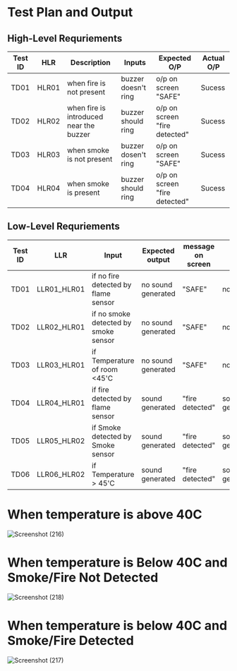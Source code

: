 # **Test Plan and Output**

## High-Level Requriements

|Test ID| HLR | Description| Inputs|Expected O/P | Actual O/P|
--- | --- | --- | --- | --- | --- |
|TD01|HLR01|when fire is not present|buzzer doesn't ring |o/p on screen "SAFE"|Sucess|
|TD02|HLR02|when fire is introduced near the buzzer|buzzer should ring|o/p on screen "fire detected"|Sucess|
|TD03|HLR03|when smoke is not present|buzzer dosen't ring|o/p on screen "SAFE"|Sucess|
|TD04|HLR04|when smoke is  present|buzzer should ring|o/p on screen "fire detected"|Sucess|


## Low-Level Requriements


|Test ID| LLR | Input| Expected output|message on screen| O/P|
--- | --- | --- | --- | --- | --- |
|TD01|LLR01_HLR01|if no fire detected by flame sensor| no sound generated  |  "SAFE"| no sound|
|TD02|LLR02_HLR01|if no smoke detected by smoke sensor| no sound generated  |  "SAFE"| no sound|
|TD03|LLR03_HLR01|if Temperature of room <45'C| no sound generated  |  "SAFE"| no sound|
|TD04|LLR04_HLR01|if fire detected by flame sensor| sound generated  |  "fire detected"| sound generated|
|TD05|LLR05_HLR02|if Smoke detected by Smoke sensor| sound generated  |  "fire detected"| sound generated|
|TD06|LLR06_HLR02|if Temperature > 45'C|sound generated  |  "fire detected"| sound generated|


# When temperature is above 40C 
![Screenshot (216)](https://user-images.githubusercontent.com/99093515/157298494-41425e91-4036-49e5-b61d-331ad62c5ec8.png)

# When temperature is Below 40C and Smoke/Fire Not Detected
![Screenshot (218)](https://user-images.githubusercontent.com/99093515/157298856-992d7c0f-4655-49aa-8148-1b5574f37f8d.png)

# When temperature is below 40C and Smoke/Fire Detected
![Screenshot (217)](https://user-images.githubusercontent.com/99093515/157299614-c7b7da74-2a97-4739-b857-75c12b054f8f.png)
